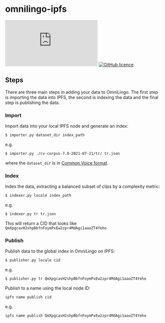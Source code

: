 # omnilingo-ipfs

[![Matrix #omnilingo:matrix.org](https://img.shields.io/matrix/omnilingo:matrix.org?color=blue&label=matrix%20chat&server_fqdn=matrix.org&style=flat-square)](https://matrix.to/#/#omnilingo:matrix.org?via=matrix.org)
[![GitHub licence](https://img.shields.io/badge/licence-AGPL--3.0-orange)](https://github.com/omnilingo/omnilingo-ipfs/blob/master/COPYING)


## Steps 

There are three main steps in adding your data to OmniLingo. The first
step is importing the data into IPFS, the second is indexing the data and
the final step is publishing the data.

### Import

Import data into your local IPFS node and generate an index:

```bash
$ importer.py dataset_dir index_path
```

e.g. 

```bash
$ importer.py ./cv-corpus-7.0-2021-07-21/tr/ tr.json
```

where the `dataset_dir` is in [Common Voice format](doc/FORMAT.md).

### Index

Index the data, extracting a balanced subset of clips by a complexity metric:

```bash
$ indexer.py locale index_path
```

e.g. 

```bash
$ indexer.py tr tr.json
```

This will return a CID that looks like `QmXpgcavH2shpBbfnFoymPxEw2zpr4MdAgi1aaoZT4Yeho`

### Publish

Publish data to the global index in OmniLingo on IPFS:

```bash
$ publisher.py locale cid
```

e.g. 

```bash
$ publisher.py tr QmXpgcavH2shpBbfnFoymPxEw2zpr4MdAgi1aaoZT4Yeho
```

Publish to a name using the local node ID:

```bash
ipfs name publish cid 
```

e.g. 

```bash
ipfs name publish QmXpgcavH2shpBbfnFoymPxEw2zpr4MdAgi1aaoZT4Yeho
```
